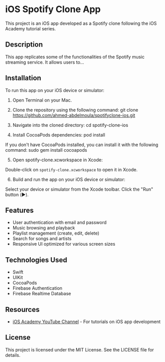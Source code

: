 # iOS Spotify Clone App

This project is an iOS app developed as a Spotify clone following the iOS Academy tutorial series.

## Description

This app replicates some of the functionalities of the Spotify music streaming service. It allows users to...

## Installation

To run this app on your iOS device or simulator:

1. Open Terminal on your Mac.

2. Clone the repository using the following command:
git clone https://github.com/ahmed-abdelmoula/spotifyclone-ios.git

3. Navigate into the cloned directory:
cd spotify-clone-ios


4. Install CocoaPods dependencies:
pod install

If you don't have CocoaPods installed, you can install it with the following command:
sudo gem install cocoapods

5. Open spotify-clone.xcworkspace in Xcode:

Double-click on `spotify-clone.xcworkspace` to open it in Xcode.

6. Build and run the app on your iOS device or simulator:

Select your device or simulator from the Xcode toolbar.
Click the "Run" button (▶️).

## Features

- User authentication with email and password
- Music browsing and playback
- Playlist management (create, edit, delete)
- Search for songs and artists
- Responsive UI optimized for various screen sizes

## Technologies Used

- Swift
- UIKit
- CocoaPods
- Firebase Authentication
- Firebase Realtime Database

## Resources

- [iOS Academy YouTube Channel](https://www.youtube.com/c/iOSAcademy) - For tutorials on iOS app development

## License

This project is licensed under the MIT License. See the LICENSE file for details.



